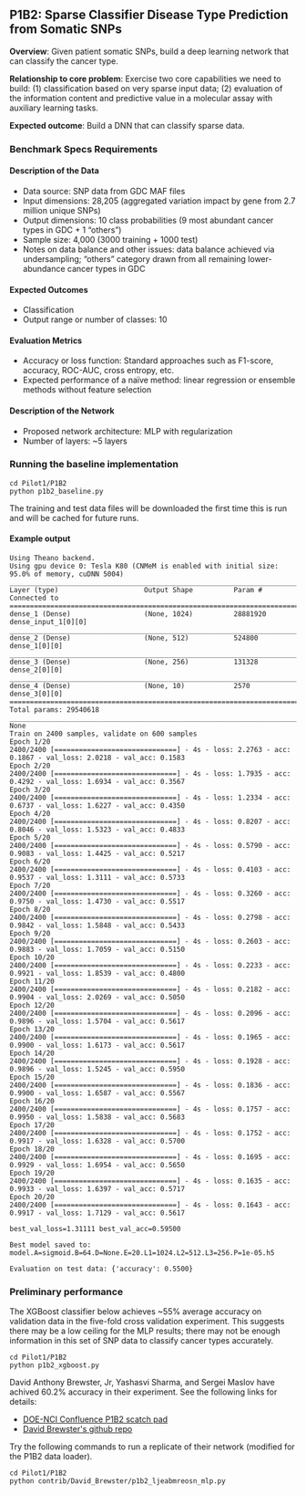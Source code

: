 ## P1B2: Sparse Classifier Disease Type Prediction from Somatic SNPs

**Overview**: Given patient somatic SNPs, build a deep learning network that can classify the cancer type.

**Relationship to core problem**: Exercise two core capabilities we need to build: (1) classification based on very sparse input data; (2) evaluation of the information content and predictive value in a molecular assay with auxiliary learning tasks.

**Expected outcome**: Build a DNN that can classify sparse data.

### Benchmark Specs Requirements 

#### Description of the Data
* Data source: SNP data from GDC MAF files
* Input dimensions: 28,205 (aggregated variation impact by gene from 2.7 million unique SNPs)
* Output dimensions: 10 class probabilities (9 most abundant cancer types in GDC + 1 “others”)
* Sample size: 4,000 (3000 training + 1000 test)
* Notes on data balance and other issues: data balance achieved via undersampling; “others” category drawn from all remaining lower-abundance cancer types in GDC

#### Expected Outcomes
* Classification
* Output range or number of classes: 10

#### Evaluation Metrics
* Accuracy or loss function: Standard approaches such as F1-score, accuracy, ROC-AUC, cross entropy, etc. 
* Expected performance of a naïve method: linear regression or ensemble methods without feature selection

#### Description of the Network
* Proposed network architecture: MLP with regularization
* Number of layers: ~5 layers

### Running the baseline implementation

```
cd Pilot1/P1B2
python p1b2_baseline.py
```
The training and test data files will be downloaded the first time this is run and will be cached for future runs.

#### Example output

```
Using Theano backend.
Using gpu device 0: Tesla K80 (CNMeM is enabled with initial size: 95.0% of memory, cuDNN 5004)
____________________________________________________________________________________________________
Layer (type)                     Output Shape          Param #     Connected to
====================================================================================================
dense_1 (Dense)                  (None, 1024)          28881920    dense_input_1[0][0]
____________________________________________________________________________________________________
dense_2 (Dense)                  (None, 512)           524800      dense_1[0][0]
____________________________________________________________________________________________________
dense_3 (Dense)                  (None, 256)           131328      dense_2[0][0]
____________________________________________________________________________________________________
dense_4 (Dense)                  (None, 10)            2570        dense_3[0][0]
====================================================================================================
Total params: 29540618
____________________________________________________________________________________________________
None
Train on 2400 samples, validate on 600 samples
Epoch 1/20
2400/2400 [==============================] - 4s - loss: 2.2763 - acc: 0.1867 - val_loss: 2.0218 - val_acc: 0.1583
Epoch 2/20
2400/2400 [==============================] - 4s - loss: 1.7935 - acc: 0.4292 - val_loss: 1.6934 - val_acc: 0.3567
Epoch 3/20
2400/2400 [==============================] - 4s - loss: 1.2334 - acc: 0.6737 - val_loss: 1.6227 - val_acc: 0.4350
Epoch 4/20
2400/2400 [==============================] - 4s - loss: 0.8207 - acc: 0.8046 - val_loss: 1.5323 - val_acc: 0.4833
Epoch 5/20
2400/2400 [==============================] - 4s - loss: 0.5790 - acc: 0.9083 - val_loss: 1.4425 - val_acc: 0.5217
Epoch 6/20
2400/2400 [==============================] - 4s - loss: 0.4103 - acc: 0.9537 - val_loss: 1.3111 - val_acc: 0.5733
Epoch 7/20
2400/2400 [==============================] - 4s - loss: 0.3260 - acc: 0.9750 - val_loss: 1.4730 - val_acc: 0.5517
Epoch 8/20
2400/2400 [==============================] - 4s - loss: 0.2798 - acc: 0.9842 - val_loss: 1.5848 - val_acc: 0.5433
Epoch 9/20
2400/2400 [==============================] - 4s - loss: 0.2603 - acc: 0.9883 - val_loss: 1.7059 - val_acc: 0.5150
Epoch 10/20
2400/2400 [==============================] - 4s - loss: 0.2233 - acc: 0.9921 - val_loss: 1.8539 - val_acc: 0.4800
Epoch 11/20
2400/2400 [==============================] - 4s - loss: 0.2182 - acc: 0.9904 - val_loss: 2.0269 - val_acc: 0.5050
Epoch 12/20
2400/2400 [==============================] - 4s - loss: 0.2096 - acc: 0.9896 - val_loss: 1.5704 - val_acc: 0.5617
Epoch 13/20
2400/2400 [==============================] - 4s - loss: 0.1965 - acc: 0.9900 - val_loss: 1.6173 - val_acc: 0.5617
Epoch 14/20
2400/2400 [==============================] - 4s - loss: 0.1928 - acc: 0.9896 - val_loss: 1.5245 - val_acc: 0.5950
Epoch 15/20
2400/2400 [==============================] - 4s - loss: 0.1836 - acc: 0.9900 - val_loss: 1.6587 - val_acc: 0.5567
Epoch 16/20
2400/2400 [==============================] - 4s - loss: 0.1757 - acc: 0.9950 - val_loss: 1.5838 - val_acc: 0.5683
Epoch 17/20
2400/2400 [==============================] - 4s - loss: 0.1752 - acc: 0.9917 - val_loss: 1.6328 - val_acc: 0.5700
Epoch 18/20
2400/2400 [==============================] - 4s - loss: 0.1695 - acc: 0.9929 - val_loss: 1.6954 - val_acc: 0.5650
Epoch 19/20
2400/2400 [==============================] - 4s - loss: 0.1635 - acc: 0.9933 - val_loss: 1.6397 - val_acc: 0.5717
Epoch 20/20
2400/2400 [==============================] - 4s - loss: 0.1643 - acc: 0.9917 - val_loss: 1.7129 - val_acc: 0.5617

best_val_loss=1.31111 best_val_acc=0.59500

Best model saved to: model.A=sigmoid.B=64.D=None.E=20.L1=1024.L2=512.L3=256.P=1e-05.h5

Evaluation on test data: {'accuracy': 0.5500}
```

### Preliminary performance

The XGBoost classifier below achieves ~55% average accuracy on
validation data in the five-fold cross validation experiment. This
suggests there may be a low ceiling for the MLP results; there may not
be enough information in this set of SNP data to classify cancer types
accurately.

```
cd Pilot1/P1B2
python p1b2_xgboost.py
```

David Anthony Brewster, Jr, Yashasvi Sharma, and Sergei Maslov have
achived 60.2% accuracy in their experiment. See the following links for details:

* [DOE-NCI Confluence P1B2 scatch pad](https://doe-nci.atlassian.net/wiki/display/PROJECT/P1B2+Networks)
* [David Brewster's github repo](https://github.com/ljeabmreosn/NeuralNetwork/tree/master/benchmarks/P1B2)

Try the following commands to run a replicate of their network (modified for the P1B2 data loader).

```
cd Pilot1/P1B2
python contrib/David_Brewster/p1b2_ljeabmreosn_mlp.py
```

